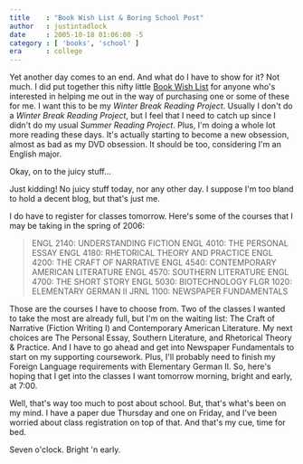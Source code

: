 ```yaml
---
title    : "Book Wish List & Boring School Post"
author   : justintadlock
date     : 2005-10-18 01:06:00 -5
category : [ 'books', 'school' ]
era      : college
---
```


Yet another day comes to an end.  And what do I have to show for it?  Not much.  I did put together this nifty little <a href="http://dark-autumn.com/people/justin_tadlock/articles/BookWishList.php"> Book Wish List</a> for anyone who's interested in helping me out in the way of purchasing one or some of these for me.  I want this to be my <em> Winter Break Reading Project</em>.  Usually I don't do a <em> Winter Break Reading Project</em>, but I feel that I need to catch up since I didn't do my usual <em> Summer Reading Project</em>.  Plus, I'm doing a whole lot more reading these days.  It's actually starting to become a new obsession, almost as bad as my DVD obsession.  It should be too, considering I'm an English major.

Okay, on to the juicy stuff...

Just kidding! No juicy stuff today, nor any other day.  I suppose I'm too bland to hold a decent blog, but that's just me.

I do have to register for classes tomorrow.  Here's some of the courses that I may be taking in the spring of 2006:

<blockquote>
ENGL 2140: UNDERSTANDING FICTION
ENGL 4010: THE PERSONAL ESSAY
ENGL 4180: RHETORICAL THEORY AND PRACTICE
ENGL 4200: THE CRAFT OF NARRATIVE
ENGL 4540: CONTEMPORARY AMERICAN LITERATURE
ENGL 4570: SOUTHERN LITERATURE
ENGL 4700: THE SHORT STORY
ENGL 5030: BIOTECHNOLOGY
FLGR 1020: ELEMENTARY GERMAN II
JRNL 1100: NEWSPAPER FUNDAMENTALS
</blockquote>

Those are the courses I have to choose from.  Two of the classes I wanted to take the most are already full, but I'm on the waiting list: The Craft of Narrative (Fiction Writing I) and Contemporary American Literature.  My next choices are The Personal Essay, Southern Literature, and Rhetorical Theory & Practice. And I have to go ahead and get into Newspaper Fundamentals to start on my supporting coursework.  Plus, I'll probably need to finish my Foreign Language requirements with Elementary German II.  So, here's hoping that I get into the classes I want tomorrow morning, bright and early, at 7:00.

Well, that's way too much to post about school.  But, that's what's been on my mind.  I have a paper due Thursday and one on Friday, and I've been worried about class registration on top of that.  And that's my cue, time for bed.

Seven o'clock.  Bright 'n early.
